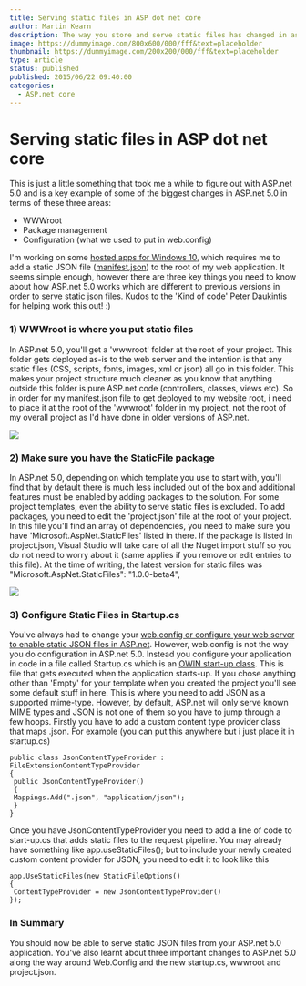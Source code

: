 ```yaml
---
title: Serving static files in ASP dot net core
author: Martin Kearn
description: The way you store and serve static files has changed in asp.net core compared to asp.net 4.6. In this article, we'll investigate what has changed
image: https://dummyimage.com/800x600/000/fff&text=placeholder
thumbnail: https://dummyimage.com/200x200/000/fff&text=placeholder
type: article
status: published
published: 2015/06/22 09:40:00
categories: 
  - ASP.net core
---
```


# Serving static files in ASP dot net core

This is just a little something that took me a while to figure out with ASP.net 5.0 and is a key example of some of the biggest changes in ASP.net 5.0 in terms of these three areas:

*   WWWroot
*   Package management
*   Configuration (what we used to put in web.config)

I'm working on some [hosted apps for Windows 10](http://blogs.windows.com/buildingapps/2015/03/02/a-first-look-at-the-windows-10-universal-app-platform/), which requires me to add a static JSON file ([manifest.json](http://www.w3.org/2008/webapps/manifest/)) to the root of my web application. It seems simple enough, however there are three key things you need to know about how ASP.net 5.0 works which are different to previous versions in order to serve static json files. Kudos to the 'Kind of code' Peter Daukintis for helping work this out! :)

### 1) WWWroot is where you put static files

In ASP.net 5.0, you'll get a 'wwwroot' folder at the root of your project. This folder gets deployed as-is to the web server and the intention is that any static files (CSS, scripts, fonts, images, xml or json) all go in this folder. This makes your project structure much cleaner as you know that anything outside this folder is pure ASP.net code (controllers, classes, views etc). So in order for my manifest.json file to get deployed to my website root, i need to place it at the root of the 'wwwroot' folder in my project, not the root of my overall project as I'd have done in older versions of ASP.net.

[![](https://msdnshared.blob.core.windows.net/media/MSDNBlogsFS/prod.evol.blogs.msdn.com/CommunityServer.Blogs.Components.WeblogFiles/00/00/00/56/73/5584.wwwroot.PNG)](https://msdnshared.blob.core.windows.net/media/MSDNBlogsFS/prod.evol.blogs.msdn.com/CommunityServer.Blogs.Components.WeblogFiles/00/00/00/56/73/5584.wwwroot.PNG)

### 2) Make sure you have the StaticFile package

In ASP.net 5.0, depending on which template you use to start with, you'll find that by default there is much less included out of the box and additional features must be enabled by adding packages to the solution. For some project templates, even the ability to serve static files is excluded. To add packages, you need to edit the 'project.json' file at the root of your project. In this file you'll find an array of dependencies, you need to make sure you have 'Microsoft.AspNet.StaticFiles' listed in there. If the package is listed in project.json, Visual Studio will take care of all the Nuget import stuff so you do not need to worry about it (same applies if you remove or edit entries to this file). At the time of writing, the latest version for static files was "Microsoft.AspNet.StaticFiles": "1.0.0-beta4", 

[![](https://msdnshared.blob.core.windows.net/media/MSDNBlogsFS/prod.evol.blogs.msdn.com/CommunityServer.Blogs.Components.WeblogFiles/00/00/00/56/73/8054.staticfiles.PNG)](https://msdnshared.blob.core.windows.net/media/MSDNBlogsFS/prod.evol.blogs.msdn.com/CommunityServer.Blogs.Components.WeblogFiles/00/00/00/56/73/8054.staticfiles.PNG)

### 3) Configure Static Files in Startup.cs

You've always had to change your [web.config or configure your web server to enable static JSON files in ASP.net](http://stackoverflow.com/questions/8158193/how-to-allow-download-of-json-file-with-a). However, web.config is not the way you do configuration in ASP.net 5.0\. Instead you configure your application in code in a file called Startup.cs which is an [OWIN start-up class](http://www.asp.net/aspnet/overview/owin-and-katana/getting-started-with-owin-and-katana). This is file that gets executed when the application starts-up. If you chose anything other than 'Empty' for your template when you created the project you'll see some default stuff in here. This is where you need to add JSON as a supported mime-type. However, by default, ASP.net will only serve known MIME types and JSON is not one of them so you have to jump through a few hoops. Firstly you have to add a custom content type provider class that maps .json. For example (you can put this anywhere but i just place it in startup.cs)

```
public class JsonContentTypeProvider : FileExtensionContentTypeProvider
{
 public JsonContentTypeProvider()
 {
 Mappings.Add(".json", "application/json");
 }
}
```

Once you have JsonContentTypeProvider you need to add a line of code to start-up.cs that adds static files to the request pipeline. You may already have something like app.useStaticFiles(); but to include your newly created custom content provider for JSON, you need to edit it to look like this

```
app.UseStaticFiles(new StaticFileOptions()
{
 ContentTypeProvider = new JsonContentTypeProvider()
});
```

### In Summary

You should now be able to serve static JSON files from your ASP.net 5.0 application. You've also learnt about three important changes to ASP.net 5.0 along the way around Web.Config and the new startup.cs, wwwroot and project.json.
